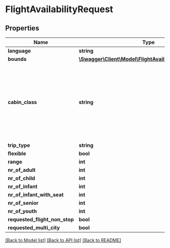 # FlightAvailabilityRequest

## Properties
Name | Type | Description | Notes
------------ | ------------- | ------------- | -------------
**language** | **string** |  | [optional] 
**bounds** | [**\Swagger\Client\Model\FlightAvailibilityRequestBound[]**](FlightAvailibilityRequestBound.md) |  | [optional] 
**cabin_class** | **string** | M &#x3D; ECONOMY STANDARD &lt;br&gt; Y &#x3D; ECONOMY &lt;br&gt; W &#x3D; ECONOMY PREMIUM &lt;br&gt; C &#x3D; BUSINESS &lt;br&gt; F &#x3D; FIRST | [optional] 
**trip_type** | **string** |  | [optional] 
**flexible** | **bool** |  | [optional] 
**range** | **int** |  | [optional] 
**nr_of_adult** | **int** |  | [optional] 
**nr_of_child** | **int** |  | [optional] 
**nr_of_infant** | **int** |  | [optional] 
**nr_of_infant_with_seat** | **int** |  | [optional] 
**nr_of_senior** | **int** |  | [optional] 
**nr_of_youth** | **int** |  | [optional] 
**requested_flight_non_stop** | **bool** |  | [optional] 
**requested_multi_city** | **bool** |  | [optional] 

[[Back to Model list]](../../README.md#documentation-for-models) [[Back to API list]](../../README.md#documentation-for-api-endpoints) [[Back to README]](../../README.md)

